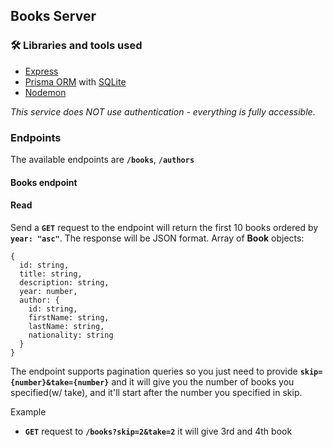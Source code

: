 ## Books Server

### 🛠 Libraries and tools used

- [Express](https://expressjs.com/)
- [Prisma ORM](https://www.prisma.io/) with [SQLite](https://www.sqlite.org)
- [Nodemon](https://github.com/remy/nodemon)

*This service does NOT use authentication - everything is fully accessible*.


### Endpoints
The available endpoints are **`/books`**, **`/authors`**

#### Books endpoint
#### Read

Send a **`GET`** request to the endpoint will return the first 10 books ordered by **`year: "asc"`**.
The response will be JSON format. Array of **Book** objects: 
```
{
  id: string,
  title: string,
  description: string,
  year: number,
  author: {
    id: string,
    firstName: string,
    lastName: string,
    nationality: string
  }
}
```

The endpoint supports pagination queries so you just need to provide **`skip={number}&take={number}`** and it will give you the number of books you specified(w/ take),
and it'll start after the number you specified in skip.

Example
  - **`GET`** request to **`/books?skip=2&take=2`** it will give 3rd and 4th book
 

  
